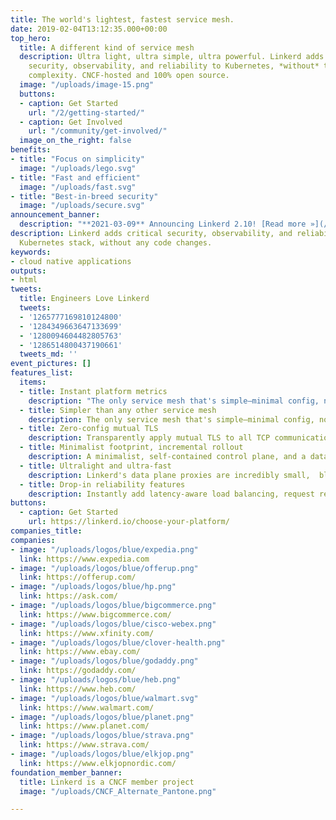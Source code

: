 ```yaml
---
title: The world's lightest, fastest service mesh.
date: 2019-02-04T13:12:35.000+00:00
top_hero:
  title: A different kind of service mesh
  description: Ultra light, ultra simple, ultra powerful. Linkerd adds
    security, observability, and reliability to Kubernetes, *without* the
    complexity. CNCF-hosted and 100% open source.
  image: "/uploads/image-15.png"
  buttons:
  - caption: Get Started
    url: "/2/getting-started/"
  - caption: Get Involved
    url: "/community/get-involved/"
  image_on_the_right: false
benefits:
- title: "Focus on simplicity"
  image: "/uploads/lego.svg"
- title: "Fast and efficient"
  image: "/uploads/fast.svg"
- title: "Best-in-breed security"
  image: "/uploads/secure.svg"
announcement_banner:
  description: "**2021-03-09** Announcing Linkerd 2.10! [Read more »](/2021/03/09/announcing-linkerd-2.10/)"
description: Linkerd adds critical security, observability, and reliability to your
  Kubernetes stack, without any code changes.
keywords:
- cloud native applications
outputs:
- html
tweets:
  title: Engineers Love Linkerd
  tweets:
  - '1265777169810124800'
  - '1284349663647133699'
  - '1280094604482805763'
  - '1286514800437190661'
  tweets_md: ''
event_pictures: []
features_list:
  items:
  - title: Instant platform metrics
    description: "The only service mesh that's simple—minimal config, no hidden magic, and plenty of diagnostics and debugging tools."
  - title: Simpler than any other service mesh
    description: The only service mesh that's simple—minimal config, no hidden magic, and plenty of diagnostics and debugging tools. 
  - title: Zero-config mutual TLS
    description: Transparently apply mutual TLS to all TCP communication on your cluster with no configuration.
  - title: Minimalist footprint, incremental rollout
    description: A minimalist, self-contained control plane, and a data plane that can be applied incrementally to one service at a time
  - title: Ultralight and ultra-fast
    description: Linkerd's data plane proxies are incredibly small,  blazing fast, and written in Rust for security and performance.
  - title: Drop-in reliability features
    description: Instantly add latency-aware load balancing, request retries, timeouts, and blue-green deploys to keep your system resilient in the face of partial failures.
buttons:
  - caption: Get Started
    url: https://linkerd.io/choose-your-platform/
companies_title: 
companies:
- image: "/uploads/logos/blue/expedia.png"
  link: https://www.expedia.com
- image: "/uploads/logos/blue/offerup.png"
  link: https://offerup.com/
- image: "/uploads/logos/blue/hp.png"
  link: https://ask.com/
- image: "/uploads/logos/blue/bigcommerce.png"
  link: https://www.bigcommerce.com/
- image: "/uploads/logos/blue/cisco-webex.png"
  link: https://www.xfinity.com/
- image: "/uploads/logos/blue/clover-health.png"
  link: https://www.ebay.com/
- image: "/uploads/logos/blue/godaddy.png"
  link: https://godaddy.com/
- image: "/uploads/logos/blue/heb.png"
  link: https://www.heb.com/
- image: "/uploads/logos/blue/walmart.svg"
  link: https://www.walmart.com/
- image: "/uploads/logos/blue/planet.png"
  link: https://www.planet.com/
- image: "/uploads/logos/blue/strava.png"
  link: https://www.strava.com/
- image: "/uploads/logos/blue/elkjop.png"
  link: https://www.elkjopnordic.com/
foundation_member_banner:
  title: Linkerd is a CNCF member project
  image: "/uploads/CNCF_Alternate_Pantone.png"

---
```

